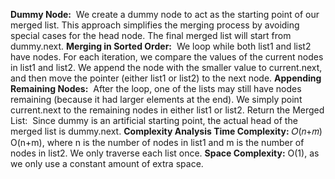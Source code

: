 **Dummy Node:**
​
We create a dummy node to act as the starting point of our merged list. This approach simplifies the merging process by avoiding special cases for the head node. The final merged list will start from dummy.next.
**Merging in Sorted Order:**
​
We loop while both list1 and list2 have nodes.
For each iteration, we compare the values of the current nodes in list1 and list2. We append the node with the smaller value to current.next, and then move the pointer (either list1 or list2) to the next node.
**Appending Remaining Nodes:**
​
After the loop, one of the lists may still have nodes remaining (because it had larger elements at the end). We simply point current.next to the remaining nodes in either list1 or list2.
Return the Merged List:
​
Since dummy is an artificial starting point, the actual head of the merged list is dummy.next.
**Complexity Analysis
Time Complexity:**
𝑂(𝑛+𝑚)
O(n+m), where
n is the number of nodes in list1 and
m is the number of nodes in list2. We only traverse each list once.
**Space Complexity:**
O(1), as we only use a constant amount of extra space.